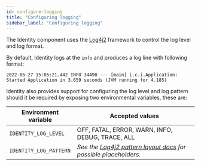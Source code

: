 ```yaml
---
id: configure-logging
title: "Configuring logging"
sidebar_label: "Configuring logging"
---
```


The Identity component uses the [Log4j2](https://logging.apache.org/log4j/2.x/) framework to control
the log level and log format.

By default, Identity logs at the `info` and produces a log line with following format:

```
2022-06-27 15:05:21.442 INFO 34490 --- [main] i.c.i.Application: Started Application in 3.659 seconds (JVM running for 4.185)
```

Identity also provides support for configuring the log level and log pattern should it be required by
exposing two environmental variables, these are:

| Environment variable   | Accepted values                                                                                                                           |
| ---------------------- | ----------------------------------------------------------------------------------------------------------------------------------------- |
| `IDENTITY_LOG_LEVEL`   | OFF, FATAL, ERROR, WARN, INFO, DEBUG, TRACE, ALL                                                                                          |
| `IDENTITY_LOG_PATTERN` | _See the [Log4j2 pattern layout docs](https://logging.apache.org/log4j/2.x/manual/layouts.html#PatternLayout) for possible placeholders._ |
